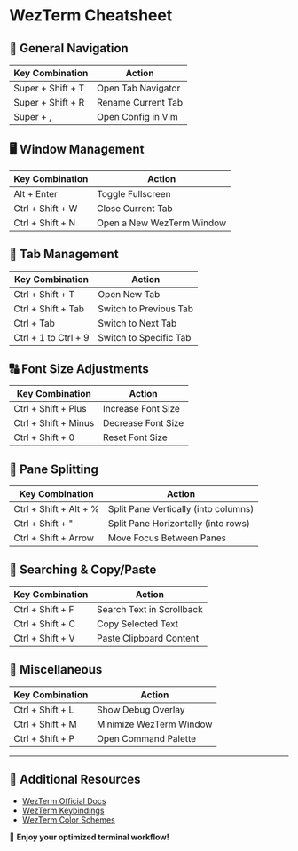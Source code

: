 # WezTerm Cheatsheet

## 📌 General Navigation
| Key Combination      | Action                  |
|----------------------|-------------------------|
| Super + Shift + T    | Open Tab Navigator      |
| Super + Shift + R    | Rename Current Tab      |
| Super + ,           | Open Config in Vim      |

## 🖥️ Window Management
| Key Combination      | Action                        |
|----------------------|-------------------------------|
| Alt + Enter          | Toggle Fullscreen             |
| Ctrl + Shift + W     | Close Current Tab             |
| Ctrl + Shift + N     | Open a New WezTerm Window     |

## 📂 Tab Management
| Key Combination           | Action                        |
|---------------------------|-------------------------------|
| Ctrl + Shift + T          | Open New Tab                  |
| Ctrl + Shift + Tab        | Switch to Previous Tab        |
| Ctrl + Tab                | Switch to Next Tab            |
| Ctrl + 1 to Ctrl + 9      | Switch to Specific Tab        |

## 🔠 Font Size Adjustments
| Key Combination           | Action               |
|---------------------------|----------------------|
| Ctrl + Shift + Plus       | Increase Font Size   |
| Ctrl + Shift + Minus      | Decrease Font Size   |
| Ctrl + Shift + 0          | Reset Font Size      |

## 🔀 Pane Splitting
| Key Combination                 | Action                                |
|---------------------------------|---------------------------------------|
| Ctrl + Shift + Alt + %          | Split Pane Vertically (into columns)  |
| Ctrl + Shift + "                | Split Pane Horizontally (into rows)   |
| Ctrl + Shift + Arrow            | Move Focus Between Panes              |

## 🔎 Searching & Copy/Paste
| Key Combination           | Action                          |
|---------------------------|---------------------------------|
| Ctrl + Shift + F          | Search Text in Scrollback       |
| Ctrl + Shift + C          | Copy Selected Text              |
| Ctrl + Shift + V          | Paste Clipboard Content         |

## 🚀 Miscellaneous
| Key Combination           | Action                    |
|---------------------------|---------------------------|
| Ctrl + Shift + L          | Show Debug Overlay        |
| Ctrl + Shift + M          | Minimize WezTerm Window   |
| Ctrl + Shift + P          | Open Command Palette      |

---

## 🔗 Additional Resources
- [WezTerm Official Docs](https://wezfurlong.org/wezterm/)
- [WezTerm Keybindings](https://wezfurlong.org/wezterm/config/default-keys.html)
- [WezTerm Color Schemes](https://wezfurlong.org/wezterm/colorschemes/)

🚀 **Enjoy your optimized terminal workflow!**

